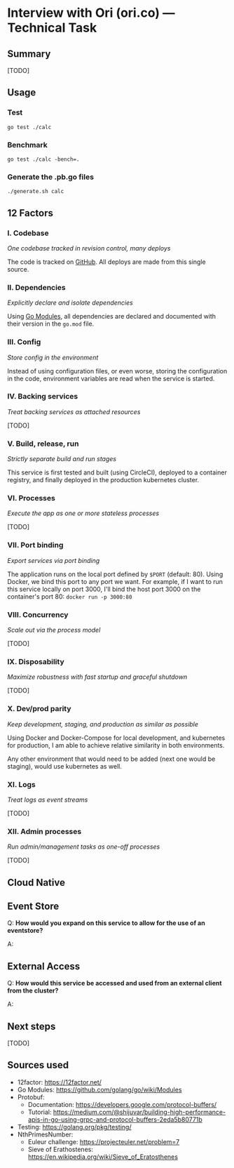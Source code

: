 # Interview with Ori (ori.co) — Technical Task

## Summary

[TODO]

## Usage

### Test

`go test ./calc`

### Benchmark

`go test ./calc -bench=.`

### Generate the .pb.go files

`./generate.sh calc`

## 12 Factors

### I. Codebase
*One codebase tracked in revision control, many deploys*

The code is tracked on [GitHub](https://github.com/tsauvajon/12fa). All deploys
are made from this single source.

### II. Dependencies
*Explicitly declare and isolate dependencies*

Using [Go Modules](https://github.com/golang/go/wiki/Modules), all dependencies
are declared and documented with their version in the `go.mod` file.

### III. Config
*Store config in the environment*

Instead of using configuration files, or even worse, storing the configuration
in the code, environment variables are read when the service is started.

### IV. Backing services
*Treat backing services as attached resources*

[TODO]

### V. Build, release, run
*Strictly separate build and run stages*

This service is first tested and built (using CircleCI), deployed to a container
registry, and finally deployed in the production kubernetes cluster.

### VI. Processes
*Execute the app as one or more stateless processes*

[TODO]

### VII. Port binding
*Export services via port binding*

The application runs on the local port defined by `$PORT` (default: 80). Using
Docker, we bind this port to any port we want. For example, if I want to run this
service locally on port 3000, I'll bind the host port 3000 on the container's
port 80: `docker run -p 3000:80`

### VIII. Concurrency
*Scale out via the process model*

[TODO]

### IX. Disposability
*Maximize robustness with fast startup and graceful shutdown*

[TODO]

### X. Dev/prod parity
*Keep development, staging, and production as similar as possible*

Using Docker and Docker-Compose for local development, and kubernetes for
production, I am able to achieve relative similarity in both environments.

Any other environment that would need to be added (next one would be staging),
would use kubernetes as well.

### XI. Logs
*Treat logs as event streams*

[TODO]

### XII. Admin processes
*Run admin/management tasks as one-off processes*

[TODO]

## Cloud Native

## Event Store

Q: **How would you expand on this service to allow for the use of an eventstore?**

A:

## External Access

Q: **How would this service be accessed and used from an external client from
the cluster?**

A:

## Next steps

[TODO]


## Sources used

- 12factor: https://12factor.net/
- Go Modules: https://github.com/golang/go/wiki/Modules
- Protobuf:
  - Documentation: https://developers.google.com/protocol-buffers/
  - Tutorial: https://medium.com/@shijuvar/building-high-performance-apis-in-go-using-grpc-and-protocol-buffers-2eda5b80771b
- Testing: https://golang.org/pkg/testing/
- NthPrimesNumber:
  - Euleur challenge: https://projecteuler.net/problem=7
  - Sieve of Erathostenes: https://en.wikipedia.org/wiki/Sieve_of_Eratosthenes
